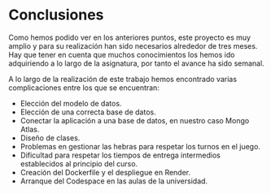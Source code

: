 # Conclusiones

Como hemos podido ver en los anteriores puntos, este proyecto es muy amplio y para su realización han sido necesarios alrededor de tres meses. Hay que tener en cuenta que muchos conocimientos los hemos ido adquiriendo a lo largo de la asignatura, por tanto el avance ha sido semanal.

A lo largo de la realización de este trabajo hemos encontrado varias complicaciones entre los que se encuentran:

* Elección del modelo de datos.
* Elección de una correcta base de datos.
* Conectar la aplicación a una base de datos, en nuestro caso Mongo Atlas.
* Diseño de clases.
* Problemas en gestionar las hebras para respetar los turnos en el juego.
* Dificultad para respetar los tiempos de entrega intermedios establecidos al principio del curso.
* Creación del Dockerfile y el despliegue en Render.
* Arranque del Codespace en las aulas de la universidad.

